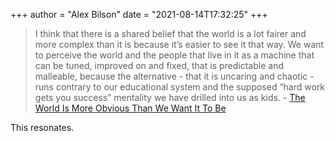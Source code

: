 +++
author = "Alex Bilson"
date = "2021-08-14T17:32:25"
+++
> I think that there is a shared belief that the world is a lot fairer and more complex than it is because it’s easier to see it that way. We want to perceive the world and the people that live in it as a machine that can be tuned, improved on and fixed, that is predictable and malleable, because the alternative - that it is uncaring and chaotic - runs contrary to our educational system and the supposed “hard work gets you success” mentality we have drilled into us as kids. - [The World Is More Obvious Than We Want It To Be](https://ez.substack.com/p/the-world-is-more-obvious-than-we?token=eyJ1c2VyX2lkIjoyNzcwMDksInBvc3RfaWQiOjM4NTQwOTI1LCJfIjoiRE03eE8iLCJpYXQiOjE2MjU5NDEwMDYsImV4cCI6MTYyNTk0NDYwNiwiaXNzIjoicHViLTg5ODIiLCJzdWIiOiJwb3N0LXJlYWN0aW9uIn0._jC4Xxp-e0szsGs9Y4-9OlYTPmRUNrEEMD1bRT-wk1Q)

This resonates.
    
